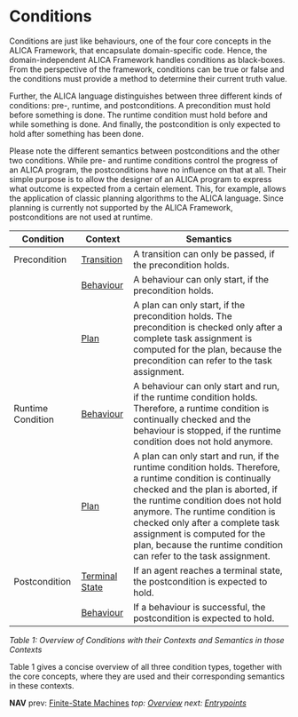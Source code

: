 # Conditions

Conditions are just like behaviours, one of the four core concepts in the ALICA Framework, that encapsulate domain-specific code. Hence, the domain-independent ALICA Framework handles conditions as black-boxes. From the perspective of the framework, conditions can be true or false and the conditions must provide a method to determine their current truth value.

Further, the ALICA language distinguishes between three different kinds of conditions: pre-, runtime, and postconditions. A precondition must hold before something is done. The runtime condition must hold before and while something is done. And finally, the postcondition is only expected to hold after something has been done. 

Please note the different semantics between postconditions and the other two conditions. While pre- and runtime conditions control the progress of an ALICA program, the postconditions have no influence on that at all. Their simple purpose is to allow the designer of an ALICA program to express what outcome is expected from a certain element. This, for example, allows the application of classic planning algorithms to the ALICA language. Since planning is currently not supported by the ALICA Framework, postconditions are not used at runtime.

| Condition         | Context                                   | Semantics                                                    |
| ----------------- | ----------------------------------------- | ------------------------------------------------------------ |
| Precondition      | [Transition](finite-state_machines.md)    | A transition can only be passed, if the precondition holds.  |
|                   | [Behaviour](behaviours.md)                | A behaviour can only start, if the precondition holds.       |
|                   | [Plan](plans.md)                          | A plan can only start, if the precondition holds. The precondition is checked only after a complete task assignment is computed for the plan, because the precondition can refer to the task assignment. |
| Runtime Condition | [Behaviour](behaviours.md)                | A behaviour can only start and run, if the runtime condition holds. Therefore, a runtime condition is continually checked and the behaviour is stopped, if the runtime condition does not hold anymore. |
|                   | [Plan](plans.md)                          | A plan can only start and run, if the runtime condition holds. Therefore, a runtime condition is continually checked and the plan is aborted, if the runtime condition does not hold anymore. The runtime condition is checked only after a complete task assignment is computed for the plan, because the runtime condition can refer to the task assignment. |
| Postcondition     | [Terminal State](finite-state_machine.md) | If an agent reaches a terminal state, the postcondition is expected to hold. |
|                   | [Behaviour](behaviours.md)                | If a behaviour is successful, the postcondition is expected to hold. |

*Table 1: Overview of Conditions with their Contexts and Semantics in those Contexts*

Table 1 gives a concise overview of all three condition types, together with the core concepts, where they are used and their corresponding semantics in these contexts.

**NAV** prev: [Finite-State Machines](finite-state_machines.md) *top: [Overview](../README.md)* *next: [Entrypoints](entrypoints.md)*

